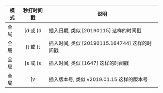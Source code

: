 
| 模式 | 秒打时间戳   | 说明 |
| - | :-: | - |
| 全局 | [d 或 (d | 插入日期, 类似 [20190115] 这样的时间戳 |
| 全局 | [t 或 (t | 插入时间, 类似 [20190115.164744] 这样的时间戳 |
| 全局 | [s 或 (s | 插入时间, 类似 [1647] 这样的时间戳 |
| 全局 | [v | 插入版本号, 类似 v2019.01.15 这样的版本号 |

